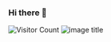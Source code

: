 ### Hi there 👋

![Visitor Count](https://profile-counter.glitch.me/{abudubai16}/count.svg)
![image title](https://rushter.com/counter.svg)

<!--
**abudubai16/abudubai16** is a ✨ _special_ ✨ repository because its `README.md` (this file) appears on your GitHub profile.

Here are some ideas to get you started:

- 🔭 I’m currently working on ...
- 🌱 I’m currently learning ...
- 👯 I’m looking to collaborate on ...
- 🤔 I’m looking for help with ...
- 💬 Ask me about ...
- 📫 How to reach me: ...
- 😄 Pronouns: ...
- ⚡ Fun fact: ...
-->

